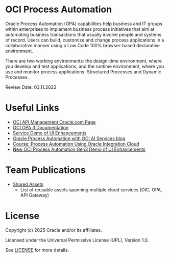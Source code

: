 # OCI Process Automation

Oracle Process Automation (OPA) capabilities help business and IT groups within enterprises to implement business process initiatives that aim at automating business transactions that usually involve people and systems of record. Users can build, customize and change process applications in a collaborative manner using a Low Code 100% browser-based declarative environment. 

There are two working environments: the design-time environment, where you develop and test applications, and the runtime environment, where you use and monitor process applications: Structured Processes and Dynamic Processes.

Review Date: 03.11.2023


# Useful Links

- [OCI API Management Oracle.com Page](https://www.oracle.com/integration/process-automation/)
- [OCI OPA 3 Documentation](https://docs.oracle.com/en-us/iaas/process-automation/index.html)
- [Service Demo of UI Enhancements](https://videohub.oracle.com/media/New+OCI+Process+Automation+Gen3+-+UI+Enhancements+Demo/1_t31x313u)
- [Oracle Process Automation with OCI AI Services blog](https://blogs.oracle.com/integration/post/automation-and-ai-oracle-process-automation-with-oci-ai-services)
- [Course: Process Automation Using Oracle Integration Cloud](https://mylearn.oracle.com/ou/course/process-automation-using-oracle-integration-cloud-new/101633/)
- [New OCI Process Automation Gen3 Demo of UI Enhancements](https://videohub.oracle.com/media/New+OCI+Process+Automation+Gen3+-+UI+Enhancements+Demo/1_t31x313u)

# Team Publications
- [Shared Assets](https://github.com/oracle-devrel/technology-engineering/tree/main/ai-and-app-modernisation/app-integration-and-automation/shared-assets)
  - List of reusable assets spanning multiple cloud services (OIC, OPA, API Gateway)


# License

Copyright (c) 2025 Oracle and/or its affiliates.

Licensed under the Universal Permissive License (UPL), Version 1.0.

See [LICENSE](https://github.com/oracle-devrel/technology-engineering/blob/main/LICENSE) for more details.
